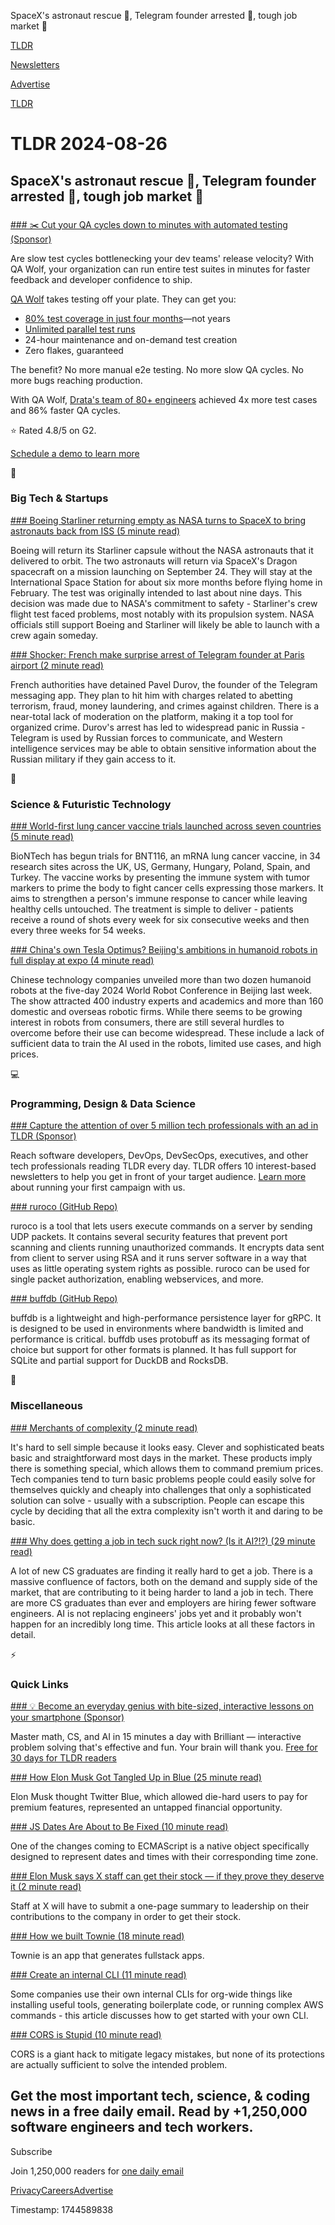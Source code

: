 SpaceX's astronaut rescue 🚀, Telegram founder arrested 💬, tough job market 💼

[TLDR](/)

[Newsletters](/newsletters)

[Advertise](https://advertise.tldr.tech/)

[TLDR](/)

# TLDR 2024-08-26

## SpaceX's astronaut rescue 🚀, Telegram founder arrested 💬, tough job market 💼

### 

[### ✂️ Cut your QA cycles down to minutes with automated testing (Sponsor)](https://www.qawolf.com/?utm_campaign=CutYourQACycles07018024&amp;utm_source=tldr&amp;utm_medium=newsletter)

Are slow test cycles bottlenecking your dev teams' release velocity? With QA Wolf, your organization can run entire test suites in minutes for faster feedback and developer confidence to ship.

[QA Wolf](https://www.qawolf.com/?utm_campaign=CutYourQACycles07018024&utm_source=tldr&utm_medium=newsletter) takes testing off your plate. They can get you:

* [80% test coverage in just four months](https://www.qawolf.com/?utm_campaign=CutYourQACycles07018024&utm_source=tldr&utm_medium=newsletter)—not years
* [Unlimited parallel test runs](https://www.qawolf.com/?utm_campaign=CutYourQACycles07018024&utm_source=tldr&utm_medium=newsletter)
* 24-hour maintenance and on-demand test creation
* Zero flakes, guaranteed

The benefit? No more manual e2e testing. No more slow QA cycles. No more bugs reaching production.

With QA Wolf, [Drata's team of 80+ engineers](https://www.qawolf.com/case-studies/drata?utm_campaign=CutQACycles07182024&utm_source=tldr&utm_medium=newsletter) achieved 4x more test cases and 86% faster QA cycles.

⭐ Rated 4.8/5 on G2.

[Schedule a demo to learn more](https://www.qawolf.com/?utm_campaign=CutYourQACycles07018024&utm_source=tldr&utm_medium=newsletter)

📱

### Big Tech & Startups

[### Boeing Starliner returning empty as NASA turns to SpaceX to bring astronauts back from ISS (5 minute read)](https://www.cnbc.com/2024/08/24/nasa-boeing-starliner-decision-return-empty-spacex-astronauts-iss.html?utm_source=tldrnewsletter)

Boeing will return its Starliner capsule without the NASA astronauts that it delivered to orbit. The two astronauts will return via SpaceX's Dragon spacecraft on a mission launching on September 24. They will stay at the International Space Station for about six more months before flying home in February. The test was originally intended to last about nine days. This decision was made due to NASA's commitment to safety - Starliner's crew flight test faced problems, most notably with its propulsion system. NASA officials still support Boeing and Starliner will likely be able to launch with a crew again someday.

[### Shocker: French make surprise arrest of Telegram founder at Paris airport (2 minute read)](https://arstechnica.com/security/2024/08/shocker-french-make-surprise-arrest-of-telegram-founder-at-paris-airport/?utm_source=tldrnewsletter)

French authorities have detained Pavel Durov, the founder of the Telegram messaging app. They plan to hit him with charges related to abetting terrorism, fraud, money laundering, and crimes against children. There is a near-total lack of moderation on the platform, making it a top tool for organized crime. Durov's arrest has led to widespread panic in Russia - Telegram is used by Russian forces to communicate, and Western intelligence services may be able to obtain sensitive information about the Russian military if they gain access to it.

🚀

### Science & Futuristic Technology

[### World-first lung cancer vaccine trials launched across seven countries (5 minute read)](https://www.theguardian.com/society/article/2024/aug/23/world-first-lung-cancer-vaccine-trials-launched-across-seven-countries?utm_source=tldrnewsletter)

BioNTech has begun trials for BNT116, an mRNA lung cancer vaccine, in 34 research sites across the UK, US, Germany, Hungary, Poland, Spain, and Turkey. The vaccine works by presenting the immune system with tumor markers to prime the body to fight cancer cells expressing those markers. It aims to strengthen a person's immune response to cancer while leaving healthy cells untouched. The treatment is simple to deliver - patients receive a round of shots every week for six consecutive weeks and then every three weeks for 54 weeks.

[### China's own Tesla Optimus? Beijing's ambitions in humanoid robots in full display at expo (4 minute read)](https://www.scmp.com/tech/tech-trends/article/3275609/chinas-own-tesla-optimus-beijings-ambitions-humanoid-robots-full-display-expo?utm_source=tldrnewsletter)

Chinese technology companies unveiled more than two dozen humanoid robots at the five-day 2024 World Robot Conference in Beijing last week. The show attracted 400 industry experts and academics and more than 160 domestic and overseas robotic firms. While there seems to be growing interest in robots from consumers, there are still several hurdles to overcome before their use can become widespread. These include a lack of sufficient data to train the AI used in the robots, limited use cases, and high prices.

💻

### Programming, Design & Data Science

[### Capture the attention of over 5 million tech professionals with an ad in TLDR (Sponsor)](https://advertise.tldr.tech/?utm_source=tldr&amp;utm_medium=newsletter&amp;utm_campaign=secondary08262024)

Reach software developers, DevOps, DevSecOps, executives, and other tech professionals reading TLDR every day. TLDR offers 10 interest-based newsletters to help you get in front of your target audience. [Learn more](https://advertise.tldr.tech/?utm_source=tldr&utm_medium=newsletter&utm_campaign=secondary08262024) about running your first campaign with us.

[### ruroco (GitHub Repo)](https://github.com/beac0n/ruroco?utm_source=tldrnewsletter)

ruroco is a tool that lets users execute commands on a server by sending UDP packets. It contains several security features that prevent port scanning and clients running unauthorized commands. It encrypts data sent from client to server using RSA and it runs server software in a way that uses as little operating system rights as possible. ruroco can be used for single packet authorization, enabling webservices, and more.

[### buffdb (GitHub Repo)](https://github.com/buffdb/buffdb?utm_source=tldrnewsletter)

buffdb is a lightweight and high-performance persistence layer for gRPC. It is designed to be used in environments where bandwidth is limited and performance is critical. buffdb uses protobuff as its messaging format of choice but support for other formats is planned. It has full support for SQLite and partial support for DuckDB and RocksDB.

🎁

### Miscellaneous

[### Merchants of complexity (2 minute read)](https://world.hey.com/dhh/merchants-of-complexity-4851301b?utm_source=tldrnewsletter)

It's hard to sell simple because it looks easy. Clever and sophisticated beats basic and straightforward most days in the market. These products imply there is something special, which allows them to command premium prices. Tech companies tend to turn basic problems people could easily solve for themselves quickly and cheaply into challenges that only a sophisticated solution can solve - usually with a subscription. People can escape this cycle by deciding that all the extra complexity isn't worth it and daring to be basic.

[### Why does getting a job in tech suck right now? (Is it AI?!?) (29 minute read)](https://ryxcommar.com/2024/08/17/why-does-getting-a-job-in-tech-suck-right-now-is-it-ai/?utm_source=tldrnewsletter)

A lot of new CS graduates are finding it really hard to get a job. There is a massive confluence of factors, both on the demand and supply side of the market, that are contributing to it being harder to land a job in tech. There are more CS graduates than ever and employers are hiring fewer software engineers. AI is not replacing engineers' jobs yet and it probably won't happen for an incredibly long time. This article looks at all these factors in detail.

⚡

### Quick Links

[### 💡 Become an everyday genius with bite-sized, interactive lessons on your smartphone (Sponsor)](https://brilliant.org/tldrtech/?utm_source=tldrnewsletter)

Master math, CS, and AI in 15 minutes a day with Brilliant — interactive problem solving that's effective and fun. Your brain will thank you. [Free for 30 days for TLDR readers](https://brilliant.org/tldrtech/)

[### How Elon Musk Got Tangled Up in Blue (25 minute read)](https://www.nytimes.com/2024/08/24/technology/elon-musk-twitter-blue.html?unlocked_article_code=1.Fk4.1xDk.P1Fhk-GoILM2&smid=url-share&utm_source=tldrnewsletter)

Elon Musk thought Twitter Blue, which allowed die-hard users to pay for premium features, represented an untapped financial opportunity.

[### JS Dates Are About to Be Fixed (10 minute read)](https://docs.timetime.in/blog/js-dates-finally-fixed/?utm_source=tldrnewsletter)

One of the changes coming to ECMAScript is a native object specifically designed to represent dates and times with their corresponding time zone.

[### Elon Musk says X staff can get their stock — if they prove they deserve it (2 minute read)](https://www.theverge.com/2024/8/23/24226830/elon-musk-email-x-twitter-stock-grants?utm_source=tldrnewsletter)

Staff at X will have to submit a one-page summary to leadership on their contributions to the company in order to get their stock.

[### How we built Townie (18 minute read)](https://blog.val.town/blog/codegen/?utm_source=tldrnewsletter)

Townie is an app that generates fullstack apps.

[### Create an internal CLI (11 minute read)](https://blog.chay.dev/create-an-internal-cli/?utm_source=tldrnewsletter)

Some companies use their own internal CLIs for org-wide things like installing useful tools, generating boilerplate code, or running complex AWS commands - this article discusses how to get started with your own CLI.

[### CORS is Stupid (10 minute read)](https://kevincox.ca/2024/08/24/cors/?utm_source=tldrnewsletter)

CORS is a giant hack to mitigate legacy mistakes, but none of its protections are actually sufficient to solve the intended problem.

## Get the most important tech, science, & coding news in a free daily email. Read by +1,250,000 software engineers and tech workers.

Subscribe

Join 1,250,000 readers for [one daily email](/api/latest/tech)

[Privacy](/privacy)[Careers](https://jobs.ashbyhq.com/tldr.tech)[Advertise](/tech/advertise)

Timestamp: 1744589838